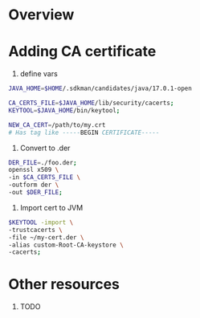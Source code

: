 # Overview

# Adding CA certificate
1. define vars
```bash
JAVA_HOME=$HOME/.sdkman/candidates/java/17.0.1-open

CA_CERTS_FILE=$JAVA_HOME/lib/security/cacerts;
KEYTOOL=$JAVA_HOME/bin/keytool;

NEW_CA_CERT=/path/to/my.crt
# Has tag like -----BEGIN CERTIFICATE-----
```
1. Convert to .der
```bash
DER_FILE=./foo.der;
openssl x509 \
-in $CA_CERTS_FILE \
-outform der \
-out $DER_FILE;
```
1. Import cert to JVM
```bash
$KEYTOOL -import \
-trustcacerts \
-file ~/my-cert.der \
-alias custom-Root-CA-keystore \
-cacerts;
```


# Other resources
1. TODO